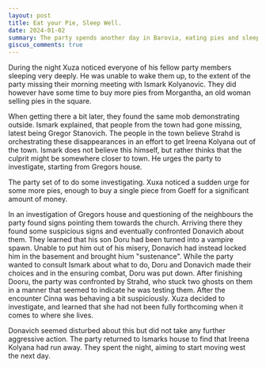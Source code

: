 ```yaml
---
layout: post
title: Eat your Pie, Sleep Well.
date: 2024-01-02
summary: The party spends another day in Barovia, eating pies and sleeping well
giscus_comments: true
---
```


During the night Xuza noticed everyone of his fellow party members sleeping very deeply. He was unable to wake them
up, to the extent of the party missing their morning meeting with Ismark Kol­yanovic. They did however have some time to buy more pies from Morgantha, an old woman selling pies in the square.

When getting there a bit later, they found the same mob demonstrating outside. Ismark explained, that people from the town had gone missing, latest being Gregor Stanovich. The people in the town believe Strahd is orchestrating these disappearances in an effort to get Ireena Kolyana out of the town. Ismark does not believe this himself, but rather thinks that the culprit might be somewhere closer to town. He urges the party to investigate, starting from Gregors house.

The party set of to do some investigating. Xuxa noticed a sudden urge for some more pies, enough to buy a single piece from Goeff for a significant amount of money.

In an investigation of Gregors house and questioning of the neighbours the party found signs pointing them towards the church. Arriving there they found some suspicious signs and eventually confronted Donavich about them. They learned that his son Doru had been turned into a vampire spawn. Unable to put him out of his misery, Donavich had instead locked him in the basement and brought hium "sustenance". While the party wanted to consult Ismark about what to do, Doru and Donavich made their choices and in the ensuring combat, Doru was put down. After finishing Dooru, the party was confronted by Strahd, who stuck two ghosts on them in a manner that seemed to indicate he was testing them. After the encounter Cinna was behaving a bit suspiciously. Xuza decided to investigate, and learned that she had not been fully forthcoming when it comes to where she lives.

Donavich seemed disturbed about this but did not take any further aggressive action. The party returned to Ismarks house to find that Ireena Kolyana had run away. They spent the night, aiming to start moving west the next day.
